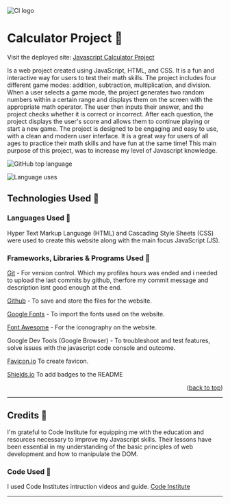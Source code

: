 ![CI logo](assets/images/logo.png)

# Calculator Project 🔴

Visit the deployed site: [Javascript Calculator Project](https://kimbergstroem.github.io/mathCalculator-Js-App/)

Is a web project created using JavaScript, HTML, and CSS. It is a fun and interactive way for users to test their math skills. The project includes four different game modes: addition, subtraction, multiplication, and division. When a user selects a game mode, the project generates two random numbers within a certain range and displays them on the screen with the appropriate math operator. The user then inputs their answer, and the project checks whether it is correct or incorrect. After each question, the project displays the user's score and allows them to continue playing or start a new game. The project is designed to be engaging and easy to use, with a clean and modern user interface. It is a great way for users of all ages to practice their math skills and have fun at the same time! This main purpose of this project, was to increase my level of Javascript knowledge.

![GitHub top language](https://camo.githubusercontent.com/74837de6a05b9a1c4bc511f79c44c2b4eccb6ec8de382295e6cccbfbed1ac6f0/68747470733a2f2f696d672e736869656c64732e696f2f62616467652f6d61726b646f776e2d2532333030303030302e7376673f7374796c653d666c61743d6d61726b646f776e266c6f676f436f6c6f723d7768697465)

![Language uses](https://img.shields.io/github/languages/count/kimbergstroem/loveMaths)

## Technologies Used 🔴

### Languages Used 🔻

Hyper Text Markup Language (HTML) and Cascading Style Sheets (CSS) were used to create this website along with the main focus JavaScript (JS).

### Frameworks, Libraries & Programs Used 🔻

[Git](https://git-scm.com/) - For version control. Which my profiles hours was ended and i needed to upload the last commits by github, therfore my commit message and description isnt good enough at the end.

[Github](https://www.github.com/) - To save and store the files for the website.

[Google Fonts](https://fonts.google.com/) - To import the fonts used on the website.

[Font Awesome](https://fontawesome.com/) - For the iconography on the website.

Google Dev Tools (Google Browser) - To troubleshoot and test features, solve issues with the javascript code console and outcome.

[Favicon.io](https://favicon.io/) To create favicon.

[Shields.io](https://shields.io/) To add badges to the README

<p align="right">(<a href="readme-top">back to top</a>)</p>

------

## Credits 🔴

I'm grateful to Code Institute for equipping me with the education and resources necessary to improve my Javascript skills. Their lessons have been essential in my understanding of the basic principles of web development and how to manipulate the DOM.

### Code Used 🔻

I used Code Institutes intruction videos and guide. [Code Institute](https://codeinstitute.net/global/full-stack-software-development-diploma/?utm_term=code%20institute&utm_campaign=CI+-+ROW+-+Search+-+Brand&utm_source=adwords&utm_medium=ppc&hsa_acc=8983321581&hsa_cam=15207113220&hsa_grp=130324141420&hsa_ad=635849256710&hsa_src=g&hsa_tgt=aud-1599270334980:kwd-319867646331&hsa_kw=code%20institute&hsa_mt=e&hsa_net=adwords&hsa_ver=3&gad=1&gclid=Cj0KCQjwu-KiBhCsARIsAPztUF2AXjWiqAb1RtNHNYZbitZFy_Mjerz_nDl0sl2wnacBFx695H1-NK4aAgRZEALw_wcB)

------
